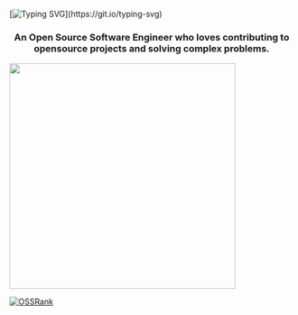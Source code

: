 [![Typing SVG](https://readme-typing-svg.herokuapp.com?size=25&color=F73B1D&lines=Hi+%F0%9F%91%8B!+I'm+Jeffrey.)](https://git.io/typing-svg)
<h3 align="center">An Open Source Software Engineer who loves contributing to opensource projects and solving complex problems.</h3>

<p>
  <img src="https://api.vaunt.dev/v1/github/entities/c0d33ngr/achievements?format=svg&limit=3" width="400" />
</p>

[![OSSRank](https://ossrank.com/widget/763189)](https://ossrank.com/c/763189-c0d33ngr)


<!--p align="left"> <img src="https://komarev.com/ghpvc/?username=c0d33ngr&label=Profile%20views&color=0e75b6&style=flat" alt="c0d33ngr" /> </p>

<!--<p align="left"> <a href="https://github.com/ryo-ma/github-profile-trophy"><img src="https://github-profile-trophy.vercel.app/?username=c0d33ngr&theme=gruvbox" alt="c0d33ngr" /></a> </p> -->

<!--p align="left"> <a href="https://twitter.com/c0d33ngr" target="blank"><img src="https://img.shields.io/twitter/follow/c0d33ngr?logo=twitter&style=for-the-badge" alt="c0d33ngr" /></a> </p>


